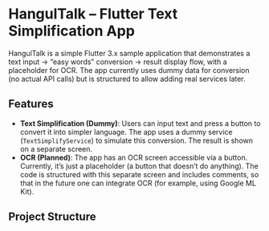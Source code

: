 # HangulTalk – Flutter Text Simplification App

HangulTalk is a simple Flutter 3.x sample application that demonstrates a text input -> “easy words” conversion -> result display flow, with a placeholder for OCR. The app currently uses dummy data for conversion (no actual API calls) but is structured to allow adding real services later.

## Features

- **Text Simplification (Dummy)**: Users can input text and press a button to convert it into simpler language. The app uses a dummy service (`TextSimplifyService`) to simulate this conversion. The result is shown on a separate screen.
- **OCR (Planned)**: The app has an OCR screen accessible via a button. Currently, it’s just a placeholder (a button that doesn’t do anything). The code is structured with this separate screen and includes comments, so that in the future one can integrate OCR (for example, using Google ML Kit).

## Project Structure

